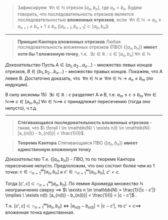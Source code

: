 > Зафиксируем $\ \forall n \in \mathbb{N}$ отрезок $[a_{n}, b_{n}]$, где $a_{n} < b_{n}$. Будем говорить, что последовательность отрезков является последовательностью **вложенных отрезков**, если $\ \forall n \in \mathbb{N} \to a_{n} \leq a_{n+1} \leq b_{n} + 1 \leq b_{n}$ ($[a_{n+1}, b_{n+1}] \subset [a_{b}, {b_{n}}]$)

___

>**Принцип Кантора вложенных отрезков**
>Любая последовательность вложенных отрезков (ПВО) $\{ [a_{n}, b_{n}] \}$ **имеет хотя бы 1 вложенную точку**, т.е. $\ \exists c \in \mathbb{R}: c \in [a_{n}, b_{n}] \ \forall n \in \mathbb{N}$ 

*Доказательство*
Пусть $A \in \{ a_1, a_{2} \dots a_{n} \dots \}$ - множество левых концов отрезков, $B \in \{b_{1}, b_{2} \dots b_{n} \dots\}$ - множество правых концов. Покажем, что A левее B. Достаточно доказать, что $\ \forall n \in \mathbb{N}$ и $\ \forall m \in \mathbb{N} \to a_{n} \leq b_{m}$ (*по индукции*).

В силу аксиомы 15) $\ \exists c \in \mathbb{R}: c$ разделяет A и B, т.е. $a_{m} \leq c \leq b_{m} \ \forall m \in \mathbb{N} \implies$ $c \in [a_{n}, b_{n}] \ \forall n \in \mathbb{N} \implies$ $c$ принадлежит пересечению (тогда оно непусто), ч.т.д.

___

> **Стягивающаяся последовательность вложенных отрезков** - такая, что $\ \forall l \in \mathbb{N} \ \exists n(l) \in \mathbb{N}: |a_{n(l)} - b_{n(l)}| < \frac{1}{l}$. 

> **Теорема Кантора**
> Стягивающаяся ПВО $\{ [a_{n}, b_{n}] \}$ **имеет единственную вложенную точку**

*Доказательство*
Т.к. $\{ [a_{n}, b_{n}] \}$ - ПВО, то по теореме Кантора пересечение непусто.
Предположим, что оно состоит более чем из 1 точки: 
$c \in \cap_{{n = 1}}^{\infty} [a_{n}, b_{n}]$ и $c' \in \cap_{{n = 1}}^{\infty} [a_{n}, b_{n}]$, $c'  < c$.

Тогда $[c', c] \subset \cap_{n=1}^{\infty} [a_{n}, b_{n}]$. По лемме Архимеда множество $\mathbb{N}$ неограниченно сверху $\implies$ $\ \exists n \in \mathbb{N} > \frac{1}{|c - c'|} \implies \ \exists n(l): |a_{n(l)} - b_{n(l)}| < \frac{1}{l} < |c - c'|$ . 

Т.к. $[c', c] \subset \cap_{n=1}^{\infty} [a_{n}, b_{n}] \iff |a_{n(l)} - b_{n(l)}| < |c - c'|$, то $c' = c \implies$ вложенная точка единственная.
